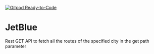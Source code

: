 [![Gitpod Ready-to-Code](https://img.shields.io/badge/Gitpod-Ready--to--Code-blue?logo=gitpod)](https://gitpod.io/#https://github.com/Samiksha9628/JetBlue) 

# JetBlue
Rest  GET API to fetch all the routes of the specified city in the get path parameter
